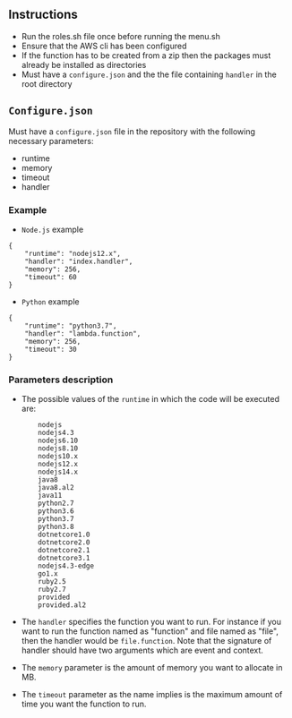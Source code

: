## Instructions

- Run the roles.sh file once before running the menu.sh
- Ensure that the AWS cli has been configured
- If the function has to be created from a zip then the packages must already be installed as directories
- Must have a `configure.json` and the the file containing `handler` in the root directory

## `Configure.json`

Must have a `configure.json` file in the repository with the following necessary parameters:

- runtime
- memory
- timeout
- handler

### Example

- `Node.js` example
```
{
    "runtime": "nodejs12.x",
    "handler": "index.handler",
    "memory": 256,
    "timeout": 60
}
```

- `Python` example
```
{
    "runtime": "python3.7",
    "handler": "lambda.function",
    "memory": 256,
    "timeout": 30
}
```

### Parameters description

- The possible values of the `runtime` in which the code will be executed are:
    ```
        nodejs
        nodejs4.3
        nodejs6.10
        nodejs8.10
        nodejs10.x
        nodejs12.x
        nodejs14.x
        java8
        java8.al2
        java11
        python2.7
        python3.6
        python3.7
        python3.8
        dotnetcore1.0
        dotnetcore2.0
        dotnetcore2.1
        dotnetcore3.1
        nodejs4.3-edge
        go1.x
        ruby2.5
        ruby2.7
        provided
        provided.al2
    ```

- The `handler` specifies the function you want to run. For instance if you want to run the function named as "function" and file named as "file", then the handler would be `file.function`. Note that the signature of handler should have two arguments which are event and context.

- The `memory` parameter is the amount of memory you want to allocate in MB.

- The `timeout` parameter as the name implies is the maximum amount of time you want the function to run.